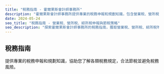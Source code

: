```yaml
---
title: "稅務指南 - 霍爾果斯會計師事務所"
description: "霍爾果斯會計師事務所提供專業的稅務申報和規劃知識，包含營業稅、營所稅、綜所稅等稅務指南和節稅策略。"
date: 2024-05-24
seo_title: "稅務指南 - 營業稅、營所稅、綜所稅申報與節稅策略"
seo_description: "探索霍爾果斯會計師事務所的稅務指南，獲取營業稅、營所稅、綜所稅等專業稅務申報知識和節稅策略，協助您合法節稅並避免稅務風險。"
---
```


## 稅務指南

提供專業的稅務申報和規劃知識，協助您了解各類稅務規定，合法節稅並避免稅務風險。